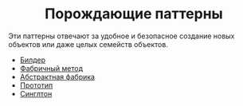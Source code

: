 <h1 align="center">
   Порождающие паттерны
</h1>

Эти паттерны отвечают за удобное и безопасное создание новых объектов или даже целых семейств объектов.

- [Билдер](https://github.com/evilpeopletyranny/JavaDesignPatterns/tree/main/patterns/src/creational/builder)
- [Фабричный метод](https://github.com/evilpeopletyranny/JavaDesignPatterns/tree/main/patterns/src/creational/factorymethod)
- [Абстрактная фабрика](https://github.com/evilpeopletyranny/JavaDesignPatterns/tree/main/patterns/src/creational/abstractfactory)
- [Прототип](https://github.com/evilpeopletyranny/JavaDesignPatterns/tree/main/patterns/src/creational/prototype)
- [Синглтон](https://github.com/evilpeopletyranny/JavaDesignPatterns/tree/main/patterns/src/creational/singleton)